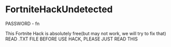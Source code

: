 # FortniteHackUndetected
PASSWORD - fn

This Fortnite Hack is absolutely free(but may not work, we will try to fix that)
READ .TXT FILE BEFORE USE HACK, PLEASE JUST READ THIS


